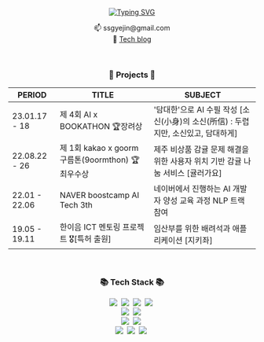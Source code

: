 <div align="center">

<!-- ![header](https://capsule-render.vercel.app/api?type=waving&color=gradient&customColorList=2&height=300&section=header&text=Lee&desc=yejin&fontSize=90) -->

 [![Typing SVG](https://readme-typing-svg.herokuapp.com?color=%23C996F7&size=25&lines=+Hello+👋+yejin's+github)](https://git.io/typing-svg)  

</div>

<p align="center">
📫 ssgyejin@gmail.com</br>
📝 <a href="https://velog.io/@leeyejin1231">Tech blog</a>
</p>

<br>

<h3 align="center">🧸 Projects 🧸</h3>
<div align="center">
  
|PERIOD|TITLE|SUBJECT|
|------|---|---|
  |23.01.17 - 18|제 4회 AI x BOOKATHON 🏆장려상|'담대한'으로 AI 수필 작성 [소신(小身)의 소신(所信) : 두렵지만, 소신있고, 담대하게]|
|22.08.22 - 26|제 1회 kakao x goorm 구름톤(9oormthon) 🏆최우수상|제주 비상품 감귤 문제 해결을 위한 사용자 위치 기반 감귤 나눔 서비스 [귤러가요]|
  |22.01 - 22.06|NAVER boostcamp AI Tech 3th|네이버에서 진행하는 AI 개발자 양성 교육 과정 NLP 트랙 참여|
|19.05 - 19.11|한이음 ICT 멘토링 프로젝트 🎖️[특허 출원]|임산부를 위한 배려석과 애플리케이션 [지키좌]|

</div>

<br>
  
<h3 align="center">📚 Tech Stack 📚</h3>
<p align="center">
  <img src="https://img.shields.io/badge/Python-3766AB?style=flat-square&logo=Python&logoColor=white"/></a>&nbsp
  <img src="https://img.shields.io/badge/Java-007396?style=flat-square&logo=Java&logoColor=white"/></a>&nbsp
  <img src="https://img.shields.io/badge/C-A8B9CC?style=flat-square&logo=C&logoColor=white"/></a>&nbsp
  <img src="https://img.shields.io/badge/C++-00599C?style=flat-square&logo=C%2B%2B&logoColor=white"/></a>&nbsp     
  <br>
<!--   <img src="https://img.shields.io/badge/HTML-E34F26?style=flat-square&logo=HTML5&logoColor=white"/></a>&nbsp -->
<!--   <img src="https://img.shields.io/badge/CSS-1572B6?style=flat-square&logo=CSS3&logoColor=white"/></a>&nbsp -->
  <img src="https://img.shields.io/badge/Javascript-ffb13b?style=flat-square&logo=javascript&logoColor=white"/></a>&nbsp
<!--   <img src="https://img.shields.io/badge/TypeScript-3178C6?style=flat-square&logo=TypeScript&logoColor=white"/></a>&nbsp  -->
<!--   <img src="https://img.shields.io/badge/FastAPI-009688?style=flat-square&logo=FastAPI&logoColor=white"/></a>&nbsp -->
  <img src="https://img.shields.io/badge/Mysql-E6B91E?style=flat-square&logo=MySql&logoColor=white"/></a>&nbsp 
<!--   <img src="https://img.shields.io/badge/SQLite-003B57?style=flat-square&logo=SQLite&logoColor=white"/></a>&nbsp -->
<!--   <img src="https://img.shields.io/badge/Raspberry%20Pi-A22846?style=flat-square&logo=Raspberry%20Pi&logoColor=white"/></a>&nbsp -->
  <br>
  <img src="https://img.shields.io/badge/Android-3DDC84?style=flat-square&logo=Android&logoColor=white"/></a>&nbsp
  <img src="https://img.shields.io/badge/React%20Native-61DAFB?style=flat-square&logo=React&logoColor=white"/></a>&nbsp
  <br>
  <img src="https://img.shields.io/badge/NumPy-013243?style=flat-square&logo=NumPy&logoColor=white"/></a>&nbsp 
  <img src="https://img.shields.io/badge/pandas-150458?style=flat-square&logo=pandas&logoColor=white"/></a>&nbsp 
  <img src="https://img.shields.io/badge/PyTorch-EE4C2C?style=flat-square&logo=PyTorch&logoColor=white"/></a>&nbsp 
</p>

<br>
<!-- <h3 align="center">💻 GitHub Analytics</h3> -->

<div align="center">

<!-- ![Top Langs](https://github-readme-stats.vercel.app/api/top-langs/?username=leeyejin1231&langs_count=8&hide=&layout=compact&theme=dracula) -->
  
<!-- ![Anurag's GitHub stats](https://github-readme-stats.vercel.app/api?username=leeyejin1231&show_icons=true&theme=dracula) -->
 
</div> 
